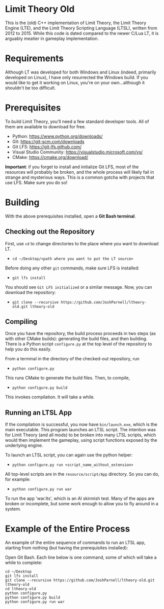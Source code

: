 # Limit Theory Old

This is the (old) C++ implementation of Limit Theory, the Limit Theory Engine (LTE), and the Limit Theory Scripting Language (LTSL), written from 2012 to 2015. While this code is dated compared to the newer C/Lua LT, it is arguably meatier in gameplay implementation.

# Requirements

Although LT was developed for both Windows and Linux (indeed, primarily developed on Linux), I have only resurrected the Windows build. If you would like to get it working on Linux, you're on your own...although it shouldn't be too difficult.

# Prerequisites

To build Limit Theory, you'll need a few standard developer tools. All of them are available to download for free.

- Python: https://www.python.org/downloads/
- Git: https://git-scm.com/downloads
- Git LFS: https://git-lfs.github.com/
- Visual Studio Community: https://visualstudio.microsoft.com/vs/
- CMake: https://cmake.org/download/

**Important**: if you forget to install and initialize Git LFS, most of the resources will probably be broken, and the whole process will likely fail in strange and mysterious ways. This is a common gotcha with projects that use LFS. Make sure you do so!

# Building

With the above prerequisites installed, open a **Git Bash terminal**.

## Checking out the Repository

First, use `cd` to change directories to the place where you want to download LT. 
- `cd ~/Desktop/<path where you want to put the LT source>`

Before doing any other `git` commands, make sure LFS is installed:
- `git lfs install`

You should see `Git LFS initialized` or a similar message. Now, you can download the repository:

- `git clone --recursive https://github.com/JoshParnell/ltheory-old.git ltheory-old`

## Compiling

Once you have the repository, the build process proceeds in two steps (as with other CMake builds): generating the build files, and then building. There is a Python script `configure.py` at the top level of the repository to help you do this easily.

From a terminal in the directory of the checked-out repository, run

- `python configure.py`

This runs CMake to generate the build files. Then, to compile,

- `python configure.py build`

This invokes compilation. It will take a while.

## Running an LTSL App

If the compilation is successful, you now have `bin/launch.exe`, which is the main executable. This program launches an LTSL script. The intention was for Limit Theory (and all mods) to be broken into many LTSL scripts, which would then implement the gameplay, using script functions exposed by the underlying engine.

To launch an LTSL script, you can again use the python helper:

- `python configure.py run <script_name_without_extension>`

All top-level scripts are in the `resource/script/App` directory. So you can do, for example:

- `python configure.py run war`

To run the app 'war.lts', which is an AI skirmish test. Many of the apps are broken or incomplete, but some work enough to allow you to fly around in a system.

# Example of the Entire Process

An example of the entire sequence of commands to run an LTSL app, starting from nothing (but having the prerequisites installed):

Open Git Bash. Each line below is one command, some of which will take a while to complete:

```
cd ~/Desktop
git lfs install
git clone --recursive https://github.com/JoshParnell/ltheory-old.git ltheory-old
cd ltheory-old
python configure.py
python configure.py build
python configure.py run war
```

